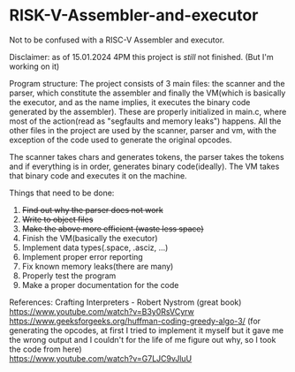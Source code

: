 # RISK-V-Assembler-and-executor
Not to be confused with a RISC-V Assembler and executor.

Disclaimer: as of 15.01.2024 4PM this project is _still_ not finished. (But I'm working on it)

Program structure: The project consists of 3 main files: the scanner and the parser, which constitute the assembler and finally the VM(which is basically the executor, and as the name implies, it executes the binary code generated by the assembler). These are properly initialized in main.c, where most of the action(read as "segfaults and memory leaks") happens. All the other files in the project are used by the scanner, parser and vm, with the exception of the code used to generate the original opcodes.

The scanner takes chars and generates tokens, the parser takes the tokens and if everything is in order, generates binary code(ideally). The VM takes that binary code and executes it on the machine. 

Things that need to be done:  
  1) ~~Find out why the parser does not work~~  
  2) ~~Write to object files~~  
  3) ~~Make the above more efficient (waste less space)~~  
  4) Finish the VM(basically the executor)
  5) Implement data types(.space, .asciz, ...) 
  6) Implement proper error reporting  
  7) Fix known memory leaks(there are many)  
  8) Properly test the program  
  9) Make a proper documentation for the code  

References: 
  Crafting Interpreters - Robert Nystrom (great book)  
  https://www.youtube.com/watch?v=B3y0RsVCyrw  
  https://www.geeksforgeeks.org/huffman-coding-greedy-algo-3/ (for generating the opcodes, at first I tried to implement it myself but it gave me the wrong output and I couldn't for the life of me figure out why, so I took the code from here)  
  https://www.youtube.com/watch?v=G7LJC9vJluU
